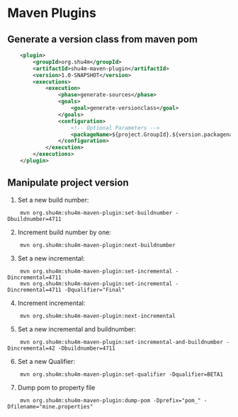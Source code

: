 # Maven Plugins

## Generate a version class from maven pom
```xml
	<plugin>
		<groupId>org.shu4m</groupId>
		<artifactId>shu4m-maven-plugin</artifactId>
		<version>1.0-SNAPSHOT</version>
		<executions>
			<execution>
				<phase>generate-sources</phase>
				<goals>
					<goal>generate-versionclass</goal>
				</goals>
				<configuration>
					<!-- Optional Parameters -->
					<packageName>${project.GroupId}.${version.packagename}.misc</packageName>
				</configuration>
			</execution>
		</executions>
	</plugin>
```

## Manipulate project version

1. Set a new build number:
```
	mvn org.shu4m:shu4m-maven-plugin:set-buildnumber -Dbuildnumber=4711
```

2. Increment build number by one:
```
	mvn org.shu4m:shu4m-maven-plugin:next-buildnumber
```

3. Set a new incremental:
```
	mvn org.shu4m:shu4m-maven-plugin:set-incremental -Dincremental=4711
	mvn org.shu4m:shu4m-maven-plugin:set-incremental -Dincremental=4711 -Dqualifier="Final"
```

4. Increment incremental:
```
	mvn org.shu4m:shu4m-maven-plugin:next-incremental
```

5. Set a new incremental and buildnumber:
```
	mvn org.shu4m:shu4m-maven-plugin:set-incremental-and-buildnumber -Dincremental=42 -Dbuildnumber=4711
```

6. Set a new Qualifier:
```
	mvn org.shu4m:shu4m-maven-plugin:set-qualifier -Dqualifier=BETA1
```

7. Dump pom to property file
```
	mvn org.shu4m:shu4m-maven-plugin:dump-pom -Dprefix="pom_" -Dfilename="mine.properties"
```

